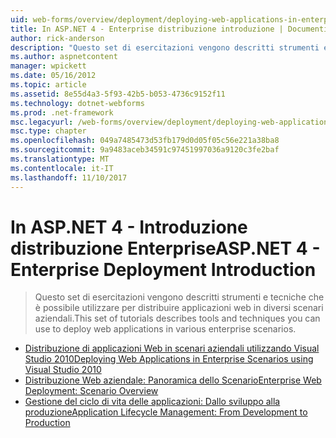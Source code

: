 ```yaml
---
uid: web-forms/overview/deployment/deploying-web-applications-in-enterprise-scenarios/index
title: In ASP.NET 4 - Enterprise distribuzione introduzione | Documenti Microsoft
author: rick-anderson
description: "Questo set di esercitazioni vengono descritti strumenti e tecniche che è possibile utilizzare per distribuire applicazioni web in diversi scenari aziendali."
ms.author: aspnetcontent
manager: wpickett
ms.date: 05/16/2012
ms.topic: article
ms.assetid: 8e55d4a3-5f93-42b5-b053-4736c9152f11
ms.technology: dotnet-webforms
ms.prod: .net-framework
msc.legacyurl: /web-forms/overview/deployment/deploying-web-applications-in-enterprise-scenarios
msc.type: chapter
ms.openlocfilehash: 049a7485473d53fb179d0d05f05c56e221a38ba8
ms.sourcegitcommit: 9a9483aceb34591c97451997036a9120c3fe2baf
ms.translationtype: MT
ms.contentlocale: it-IT
ms.lasthandoff: 11/10/2017
---
```

<a name="aspnet-4---enterprise-deployment-introduction"></a><span data-ttu-id="01eb0-103">In ASP.NET 4 - Introduzione distribuzione Enterprise</span><span class="sxs-lookup"><span data-stu-id="01eb0-103">ASP.NET 4 - Enterprise Deployment Introduction</span></span>
====================
> <span data-ttu-id="01eb0-104">Questo set di esercitazioni vengono descritti strumenti e tecniche che è possibile utilizzare per distribuire applicazioni web in diversi scenari aziendali.</span><span class="sxs-lookup"><span data-stu-id="01eb0-104">This set of tutorials describes tools and techniques you can use to deploy web applications in various enterprise scenarios.</span></span>


- [<span data-ttu-id="01eb0-105">Distribuzione di applicazioni Web in scenari aziendali utilizzando Visual Studio 2010</span><span class="sxs-lookup"><span data-stu-id="01eb0-105">Deploying Web Applications in Enterprise Scenarios using Visual Studio 2010</span></span>](deploying-web-applications-in-enterprise-scenarios.md)
- [<span data-ttu-id="01eb0-106">Distribuzione Web aziendale: Panoramica dello Scenario</span><span class="sxs-lookup"><span data-stu-id="01eb0-106">Enterprise Web Deployment: Scenario Overview</span></span>](enterprise-web-deployment-scenario-overview.md)
- [<span data-ttu-id="01eb0-107">Gestione del ciclo di vita delle applicazioni: Dallo sviluppo alla produzione</span><span class="sxs-lookup"><span data-stu-id="01eb0-107">Application Lifecycle Management: From Development to Production</span></span>](application-lifecycle-management-from-development-to-production.md)

